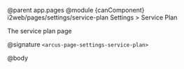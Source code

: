 @parent app.pages
@module {canComponent} i2web/pages/settings/service-plan Settings > Service Plan

The service plan page

@signature `<arcus-page-settings-service-plan>`

@body
